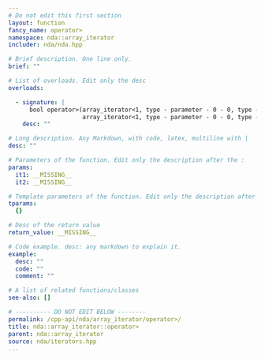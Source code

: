 ```yaml
---
# Do not edit this first section
layout: function
fancy_name: operator>
namespace: nda::array_iterator
includer: nda/nda.hpp

# Brief description. One line only.
brief: ""

# List of overloads. Edit only the desc
overloads:

  - signature: |
      bool operator>(array_iterator<1, type - parameter - 0 - 0, type - parameter - 0 - 1> const &it1,
                     array_iterator<1, type - parameter - 0 - 0, type - parameter - 0 - 1> const &it2)
    desc: ""

# Long description. Any Markdown, with code, latex, multiline with |
desc: ""

# Parameters of the function. Edit only the description after the :
params:
  it1: __MISSING__
  it2: __MISSING__

# Template parameters of the function. Edit only the description after the :
tparams:
  {}

# Desc of the return value
return_value: __MISSING__

# Code example. desc: any markdown to explain it.
example:
  desc: ""
  code: ""
  comment: ""

# A list of related functions/classes
see-also: []

# ---------- DO NOT EDIT BELOW --------
permalink: /cpp-api/nda/array_iterator/operator>/
title: nda::array_iterator::operator>
parent: nda::array_iterator
source: nda/iterators.hpp
...
```


